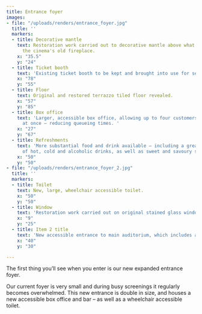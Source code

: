 ```yaml
---
title: Entrance foyer
images:
- file: "/uploads/renders/entrance_foyer.jpg"
  title: ''
  markers:
  - title: Decorative mantle
    text: Restoration work carried out to decorative mantle above what used to be
      the cinema's old fireplace.
    x: "35.5"
    y: "24"
  - title: Ticket booth
    text: 'Existing ticket booth to be kept and brought into use for select shows. '
    x: "78"
    y: "55"
  - title: Floor
    text: Original and restored terrazzo tiled floor revealed.
    x: "57"
    y: "85"
  - title: Box office
    text: 'Larger, accessible box office, allowing up to four customers to be served
      at once – reducing queueing times. '
    x: "27"
    y: "67"
  - title: Refreshments
    text: 'More substantial food and drink available – including a greater variety
      of hot, cold and alcoholic drinks, as well as sweet and savoury snacks. '
    x: "50"
    y: "50"
- file: "/uploads/renders/entrance_foyer_2.jpg"
  title: ''
  markers:
  - title: Toilet
    text: New, large, wheelchair accessible toilet.
    x: "50"
    y: "50"
  - title: Window
    text: 'Restoration work carried out on original stained glass window. '
    x: "9"
    y: "25"
  - title: Item 2 title
    text: 'New accessible entrance to main auditorium, which includes acoustic lobby. '
    x: "40"
    y: "30"

---
```

The first thing you’ll see when you enter is our new expanded entrance foyer.

Our current foyer is very small and during busy screenings it regularly becomes overwhelmed. This new entrance is double in size, and houses a new accessible box office and bar – as well as a wheelchair accessible toilet.